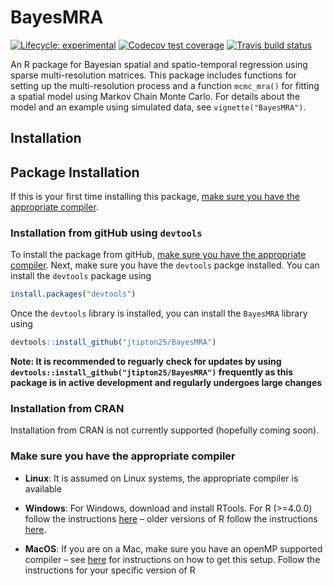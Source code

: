 
<!-- README.md is generated from README.Rmd. Please edit that file -->

# BayesMRA

<!-- badges: start -->

[![Lifecycle:
experimental](https://img.shields.io/badge/lifecycle-experimental-orange.svg)](https://www.tidyverse.org/lifecycle/#experimental)
[![Codecov test
coverage](https://codecov.io/gh/jtipton25/BayesMRA/branch/master/graph/badge.svg)](https://codecov.io/gh/jtipton25/BayesMRA?branch=master)
[![Travis build
status](https://travis-ci.org/jtipton25/BayesMRA.svg?branch=master)](https://travis-ci.org/jtipton25/BayesMRA)
<!-- badges: end -->

An R package for Bayesian spatial and spatio-temporal regression using
sparse multi-resolution matrices. This package includes functions for
setting up the multi-resolution process and a function `mcmc_mra()` for
fitting a spatial model using Markov Chain Monte Carlo. For details
about the model and an example using simulated data, see
`vignette("BayesMRA")`.

## Installation

## Package Installation

If this is your first time installing this package, [make sure you have
the appropriate compiler](#make-sure-you-have-the-appropriate-compiler).

### Installation from gitHub using `devtools`

To install the package from gitHub, [make sure you have the appropriate
compiler](#make-sure-you-have-the-appropriate-compiler). Next, make sure
you have the `devtools` packge installed. You can install the `devtools`
package using

``` r
install.packages("devtools")
```

Once the `devtools` library is installed, you can install the `BayesMRA`
library using

``` r
devtools::install_github("jtipton25/BayesMRA")
```

**Note: It is recommended to reguarly check for updates by using
`devtools::install_github("jtipton25/BayesMRA")` frequently as this
package is in active development and regularly undergoes large changes**

### Installation from CRAN

Installation from CRAN is not currently supported (hopefully coming
soon).

<!-- 
Therefore
```r
install.packages("BayesMRA")
``` 
will fail.
-->

### Make sure you have the appropriate compiler

  - **Linux**: It is assumed on Linux systems, the appropriate compiler
    is available

  - **Windows**: For Windows, download and install RTools. For R
    (\>=4.0.0) follow the instructions
    [here](https://cran.r-project.org/bin/windows/Rtools/) – older
    versions of R follow the instructions
    [here](https://cran.r-project.org/bin/windows/Rtools/history.html).

  - **MacOS**: If you are on a Mac, make sure you have an openMP
    supported compiler – see
    [here](https://thecoatlessprofessor.com/programming/cpp/r-compiler-tools-for-rcpp-on-macos/)
    for instructions on how to get this setup. Follow the instructions
    for your specific version of R
